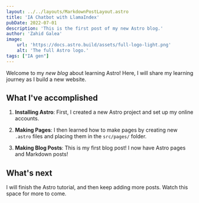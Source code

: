```yaml
---
layout: ../../layouts/MarkdownPostLayout.astro
title: 'IA Chatbot with LlamaIndex'
pubDate: 2022-07-01
description: 'This is the first post of my new Astro blog.'
author: 'Zahid Galea'
image:
    url: 'https://docs.astro.build/assets/full-logo-light.png'
    alt: 'The full Astro logo.'
tags: ["IA gen"]
---
```

Welcome to my _new blog_ about learning Astro! Here, I will share my learning journey as I build a new website.

## What I've accomplished

1. **Installing Astro**: First, I created a new Astro project and set up my online accounts.

2. **Making Pages**: I then learned how to make pages by creating new `.astro` files and placing them in the `src/pages/` folder.

3. **Making Blog Posts**: This is my first blog post! I now have Astro pages and Markdown posts!

## What's next

I will finish the Astro tutorial, and then keep adding more posts. Watch this space for more to come.